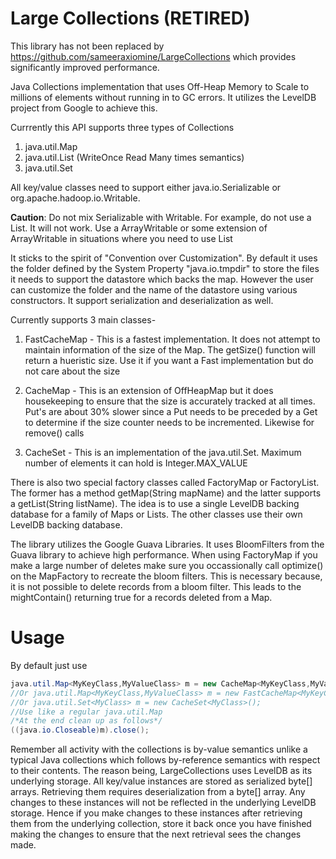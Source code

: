 Large Collections (RETIRED)
================
This library has not been replaced by https://github.com/sameeraxiomine/LargeCollections which provides significantly improved performance.

Java Collections implementation that uses Off-Heap Memory to Scale to millions of elements without running in to GC errors. 
It utilizes the LevelDB project from Google to achieve this. 

Currrently this API supports three types of Collections
1. java.util.Map
2. java.util.List (WriteOnce Read Many times semantics)
3. java.util.Set

All key/value classes need to support either java.io.Serializable or org.apache.hadoop.io.Writable.

<b>Caution</b>: Do not mix Serializable with Writable. For example, do not use a List<Writable>. It will not work. Use a ArrayWritable or some extension of ArrayWritable in situations where you need to use List<Writable>

It sticks to the spirit of "Convention over Customization". By default it uses the folder defined by the System Property 
"java.io.tmpdir" to store the files it needs to support the datastore which backs the map. However the user can customize the folder and the name of the datastore using various constructors. It support serialization and deserialization as well. 

Currently supports 3 main classes-
1. FastCacheMap - This is a fastest implementation. It does not attempt to maintain information of the size of the Map. The
getSize() function will return a hueristic size. Use it if you want a Fast implementation but do not care about the size

2. CacheMap - This is an extension of OffHeapMap but it does housekeeping to ensure that the size is accurately tracked at
all times. Put's are about 30% slower since a Put needs to be preceded by a Get to determine if the size counter needs to be
incremented. Likewise for remove() calls

3. CacheSet - This is an implementation of the java.util.Set. Maximum number of elements it can hold is Integer.MAX_VALUE

There is also two special factory classes called FactoryMap or FactoryList. The former has a method getMap(String mapName) and the latter supports a getList(String listName). The idea is to use a single LevelDB backing database for a family of Maps or Lists. The other classes use their own LevelDB backing database.

The library utilizes the Google Guava Libraries. It uses BloomFilters from the Guava library to achieve high performance. When using FactoryMap if you make a large number of deletes make sure you occassionally call optimize() on the MapFactory to recreate the bloom filters. This is necessary because, it is not possible to delete records from a bloom filter. This leads to the mightContain() returning true for a records deleted from a Map. 



Usage
================

By default just use

```java
java.util.Map<MyKeyClass,MyValueClass> m = new CacheMap<MyKeyClass,MyValueClass>();
//Or java.util.Map<MyKeyClass,MyValueClass> m = new FastCacheMap<MyKeyClass,MyValueClass>();
//Or java.util.Set<MyClass> m = new CacheSet<MyClass>();
//Use like a regular java.util.Map
/*At the end clean up as follows*/
((java.io.Closeable)m).close();
```
Remember all activity with the collections is by-value semantics unlike a typical Java collections which follows by-reference semantics
with respect to their contents. The reason being, LargeCollections uses LevelDB as its underlying storage. All key/value instances are stored
as serialized byte[] arrays. Retrieving them requires deserialization from a byte[] array. Any changes to these instances will not be reflected 
in the underlying LevelDB storage. Hence if you make changes to these instances after retrieving them from the underlying collection, store it back 
once you have finished making the changes to ensure that the next retrieval sees the changes made.



